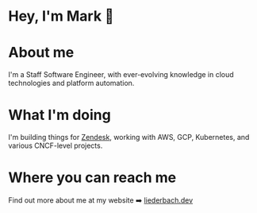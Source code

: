 # Hey, I'm Mark 👋

# About me

I'm a Staff Software Engineer, with ever-evolving knowledge in cloud technologies and platform automation.

# What I'm doing

I'm building things for [Zendesk](https://www.zendesk.com), working with AWS, GCP, Kubernetes, and various CNCF-level projects.

# Where you can reach me

Find out more about me at my website ➡️ [liederbach.dev](https://liederbach.dev)
